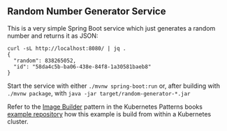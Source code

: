## Random Number Generator Service

This is a very simple Spring Boot service which just generates a random number and returns it as JSON:

```
curl -sL http://localhost:8080/ | jq .
{
  "random": 838265052,
  "id": "58da4c5b-ba06-438e-84f8-1a30581baeb8"
}
```

Start the service with either `./mvnw spring-boot:run` or, after building with `./mvnw package`, with `java -jar target/random-generator-*.jar`

Refer to the [Image Builder](https://github.com/k8spatterns/examples/tree/master/advanced/ImageBuilder) pattern in the Kubernetes Patterns books [example repository](https://github.com/k8spatterns/examples) how this example is build from within a Kubernetes cluster.